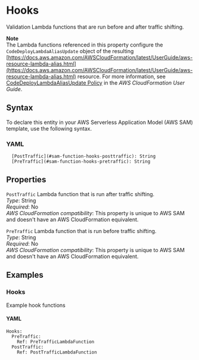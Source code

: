 # Hooks<a name="sam-property-function-hooks"></a>

Validation Lambda functions that are run before and after traffic shifting\.

**Note**  
The Lambda functions referenced in this property configure the `CodeDeployLambdaAliasUpdate` object of the resulting [https://docs.aws.amazon.com/AWSCloudFormation/latest/UserGuide/aws-resource-lambda-alias.html](https://docs.aws.amazon.com/AWSCloudFormation/latest/UserGuide/aws-resource-lambda-alias.html) resource\. For more information, see [CodeDeployLambdaAliasUpdate Policy](https://docs.aws.amazon.com/AWSCloudFormation/latest/UserGuide/aws-attribute-updatepolicy.html#cfn-attributes-updatepolicy-codedeploylambdaaliasupdate) in the *AWS CloudFormation User Guide*\.

## Syntax<a name="sam-property-function-hooks-syntax"></a>

To declare this entity in your AWS Serverless Application Model \(AWS SAM\) template, use the following syntax\.

### YAML<a name="sam-property-function-hooks-syntax.yaml"></a>

```
  [PostTraffic](#sam-function-hooks-posttraffic): String
  [PreTraffic](#sam-function-hooks-pretraffic): String
```

## Properties<a name="sam-property-function-hooks-properties"></a>

 `PostTraffic`   <a name="sam-function-hooks-posttraffic"></a>
Lambda function that is run after traffic shifting\.  
*Type*: String  
*Required*: No  
*AWS CloudFormation compatibility*: This property is unique to AWS SAM and doesn't have an AWS CloudFormation equivalent\.

 `PreTraffic`   <a name="sam-function-hooks-pretraffic"></a>
Lambda function that is run before traffic shifting\.  
*Type*: String  
*Required*: No  
*AWS CloudFormation compatibility*: This property is unique to AWS SAM and doesn't have an AWS CloudFormation equivalent\.

## Examples<a name="sam-property-function-hooks--examples"></a>

### Hooks<a name="sam-property-function-hooks--examples--hooks"></a>

Example hook functions

#### YAML<a name="sam-property-function-hooks--examples--hooks--yaml"></a>

```
Hooks:
  PreTraffic:
    Ref: PreTrafficLambdaFunction
  PostTraffic:
    Ref: PostTrafficLambdaFunction
```